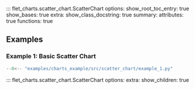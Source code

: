 ::: flet_charts.scatter_chart.ScatterChart
    options:
        show_root_toc_entry: true
        show_bases: true
        extra:
            show_class_docstring: true
        summary:
            attributes: true
            functions: true

## Examples

### Example 1: Basic Scatter Chart

```python
--8<-- "examples/charts_example/src/scatter_chart/example_1.py"
```

::: flet_charts.scatter_chart.ScatterChart
    options:
        extra:
            show_children: true